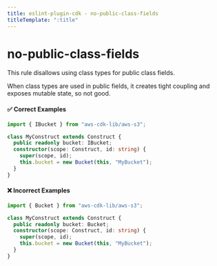 ```yaml
---
title: eslint-plugin-cdk - no-public-class-fields
titleTemplate: ":title"
---
```


# no-public-class-fields

This rule disallows using class types for public class fields.

When class types are used in public fields, it creates tight coupling and exposes mutable state, so not good.

#### ✅ Correct Examples

```ts
import { IBucket } from "aws-cdk-lib/aws-s3";

class MyConstruct extends Construct {
  public readonly bucket: IBucket;
  constructor(scope: Construct, id: string) {
    super(scope, id);
    this.bucket = new Bucket(this, "MyBucket");
  }
}
```

#### ❌ Incorrect Examples

```ts
import { Bucket } from "aws-cdk-lib/aws-s3";

class MyConstruct extends Construct {
  public readonly bucket: Bucket;
  constructor(scope: Construct, id: string) {
    super(scope, id);
    this.bucket = new Bucket(this, "MyBucket");
  }
}
```
